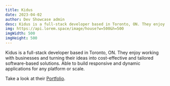 ```yaml
---
title: Kidus
date: 2023-04-02
author: Dev Showcase admin
desc: Kidus is a full-stack developer based in Toronto, ON. They enjoy working with businesses and turning their ideas into cost-effective and tailored software-based solutions.  Able to build responsive and dynamic applications for any platform or scale.
img: https://api.lorem.space/image/house?w=500&h=500
imgWidth: 500
imgHeight: 500
---
```


Kidus is a full-stack developer based in Toronto, ON. They enjoy working with businesses and turning their ideas into cost-effective and tailored software-based solutions.  Able to build responsive and dynamic applications for any platform or scale.

Take a look at their [Portfolio](https://kidus.ca/).
